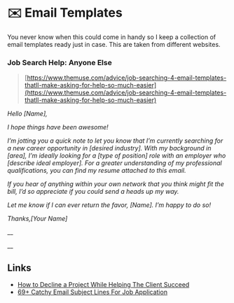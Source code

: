 # ✉️ Email Templates

You never know when this could come in handy so I keep a collection of email templates ready just in case. This are taken from different websites.

### Job Search Help: Anyone Else

> [https://www.themuse.com/advice/job-searching-4-email-templates-thatll-make-asking-for-help-so-much-easier](https://www.themuse.com/advice/job-searching-4-email-templates-thatll-make-asking-for-help-so-much-easier)

_Hello \[Name\],_

_I hope things have been awesome!_

_I’m jotting you a quick note to let you know that I’m currently searching for a new career opportunity in \[desired industry\]. With my background in \[area\], I’m ideally looking for a \[type of position\] role with an employer who \[describe ideal employer\]. For a greater understanding of my professional qualifications, you can find my resume attached to this email._

_If you hear of anything within your own network that you think might fit the bill, I’d so appreciate if you could send a heads up my way._

_Let me know if I can ever return the favor, \[Name\]. I’m happy to do so!_

_Thanks,\[Your Name\]_

\_\_

\_\_

## Links
* [How to Decline a Project While Helping The Client Succeed](https://mattolpinski.com/articles/declining-client-projects/)
* [69+ Catchy Email Subject Lines For Job Application](https://thebrandboy.com/email-subject-lines-for-job-application/)
